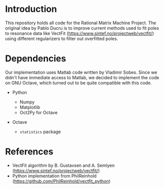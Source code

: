 
# Introduction

This repository holds all code for the Rational Matrix Machine Project. The original idea by Pablo Ducru is to improve current methods used to fit poles to resonance data like VectFit (https://www.sintef.no/projectweb/vectfit/) using different regularizers to filter out overfitted poles.



# Dependencies

Our implementation uses Matlab code written by Vladimir Sobes. Since we didn't have immediate access to Matlab, we decided to implement the code on GNU Octave, which turned out to be quite compatible with this code.

* Python
    * Numpy
    * Matplotlib
    * Oct2Py for Octave

* Octave
    * `statistics` package

# References

* VectFit algorithm by B. Gustavsen and A. Semlyen (https://www.sintef.no/projectweb/vectfit/)
* Python implementation from PhilReinhold (https://github.com/PhilReinhold/vectfit_python)
